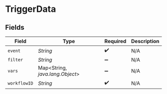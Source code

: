# TriggerData


## Fields

| Field                           | Type                            | Required                        | Description                     |
| ------------------------------- | ------------------------------- | ------------------------------- | ------------------------------- |
| `event`                         | *String*                        | :heavy_check_mark:              | N/A                             |
| `filter`                        | *String*                        | :heavy_minus_sign:              | N/A                             |
| `vars`                          | Map<String, *java.lang.Object*> | :heavy_minus_sign:              | N/A                             |
| `workflowID`                    | *String*                        | :heavy_check_mark:              | N/A                             |